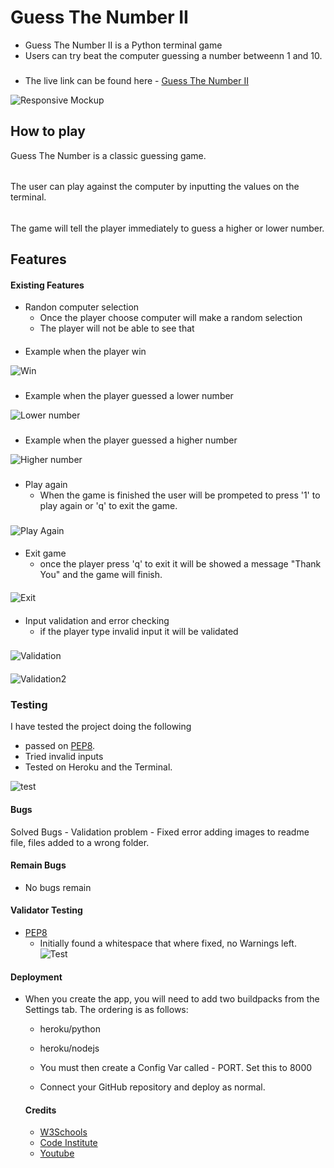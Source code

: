 # Guess The Number II

- Guess The Number II is a Python terminal game
- Users can try beat the computer guessing a number betweenn 1 and 10.
###
- The live link can be found here - [Guess The Number II](https://guess-the-number-2.herokuapp.com/) 

![Responsive Mockup](/assets/images/AmIresponsiveScreen.JPG)

## How to play 

Guess The Number is a classic guessing game. 

######
The user can play against the computer by inputting the values on the terminal. 

######
The game will tell the player immediately to guess a higher or lower number.

## Features
####
#### Existing Features

- Randon computer selection 
  - Once the player choose computer will make a random selection 
   - The player will not be able to see that

####
- Example when the player win 

![Win](/assets/images/winWin.JPG)

###

- Example when the player guessed a lower number 

![Lower number](/assets/images/firstGuess.JPG)

###

- Example when the player guessed a higher number
  

![Higher number](/assets/images/secondGuess.JPG)

###
- Play again 
  - When the game is finished the user will be prompeted to press '1' to play again or 'q' to exit the game.
###
![Play Again](/assets/images/playAgain.JPG)

  ####
  - Exit game 
    - once the player press 'q' to exit it will be showed a message "Thank You" and the game will finish.
    ####
  ![Exit](/assets/images/ExitGame.JPG)

  ####
- Input validation and error checking 
  - if the player type invalid input it will be validated
  ###
![Validation](/assets/images/InputValidation.JPG)

####
![Validation2](/assets/images/InputValidation2.JPG)
### Testing

I have tested the project doing the following

   - passed on [PEP8](http://pep8online.com/). 
   - Tried invalid inputs 
   - Tested on Heroku and the Terminal.

   ![test](/assets/images/pep8Test.JPG)

  #### Bugs
  Solved Bugs
    - Validation problem
    - Fixed error adding images to readme file, files added to a wrong folder.

    
 

  #### Remain Bugs
  - No bugs remain



 #### Validator Testing 
 - [PEP8](http://pep8online.com/)
   - Initially found a whitespace that where fixed, no Warnings left.
   ![Test](/assets/images/pep8Error.JPG)
 
   
 #### Deployment 
- When you create the app, you will need to add two buildpacks from the Settings tab. The ordering is as follows:

   - heroku/python
    - heroku/nodejs
    - You must then create a Config Var called - PORT. Set this to 8000

    
  -  Connect your GitHub repository and deploy as normal.

  #### Credits

   - [W3Schools](https://www.w3schools.com/python/python_datetime.asp)
   - [Code Institute](https://www.CodeInstitute.net)
   - [Youtube](https://www.youtube.com/)
   


